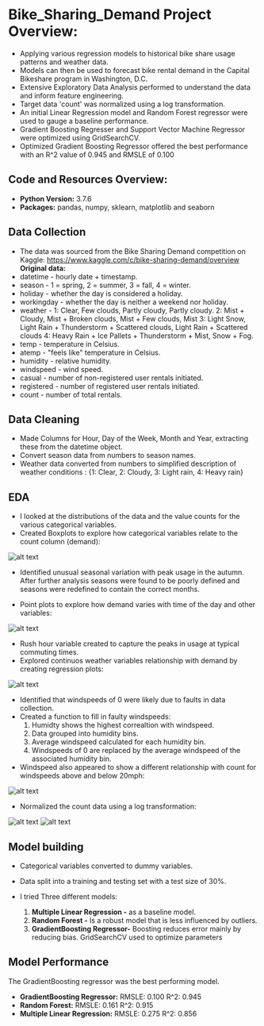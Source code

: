 # Bike_Sharing_Demand Project Overview:

* Applying various regression models to historical bike share usage patterns and weather data. 
* Models can then be used to forecast bike rental demand in the Capital Bikeshare program in Washington, D.C.
* Extensive Exploratory Data Analysis performed to understand the data and inform feature engineering.
* Target data 'count' was normalized using a log transformation.
* An initial Linear Regression model and Random Forest regressor were used to gauge a baseline performance.
* Gradient Boosting Regresser and Support Vector Machine Regressor were optimized using GridSearchCV.
* Optimized Gradient Boosting Regressor offered the best performance with an R^2 value of 0.945 and RMSLE of 0.100
## Code and Resources Overview:
* **Python Version:** 3.7.6
* **Packages:** pandas, numpy, sklearn, matplotlib and seaborn
## Data Collection
* The data was sourced from the Bike Sharing Demand competition on Kaggle:
https://www.kaggle.com/c/bike-sharing-demand/overview
 **Original data:** 
* datetime - hourly date + timestamp.  
* season -  1 = spring, 2 = summer, 3 = fall, 4 = winter.
* holiday - whether the day is considered a holiday.
* workingday - whether the day is neither a weekend nor holiday.
* weather - 1: Clear, Few clouds, Partly cloudy, Partly cloudy.
2: Mist + Cloudy, Mist + Broken clouds, Mist + Few clouds, Mist
3: Light Snow, Light Rain + Thunderstorm + Scattered clouds, Light Rain + Scattered clouds
4: Heavy Rain + Ice Pallets + Thunderstorm + Mist, Snow + Fog. 
* temp - temperature in Celsius.
* atemp - "feels like" temperature in Celsius.
* humidity - relative humidity.
* windspeed - wind speed.
* casual - number of non-registered user rentals initiated.
* registered - number of registered user rentals initiated.
* count - number of total rentals.
## Data Cleaning
* Made Columns for Hour, Day of the Week, Month and Year, extracting these from the datetime object.
* Convert season data from numbers to season names.
* Weather data converted from numbers to simplified description of weather conditions : {1: Clear, 2: Cloudy, 3: Light rain, 4: Heavy rain}

## EDA
* I looked at the distributions of the data and the value counts for the various categorical variables. 
* Created Boxplots to explore how categorical variables relate to the count column (demand):

![alt text](https://github.com/WiltshireWizard/Bike_Sharing_Demand/blob/master/Box_plots.png)

* Identified unusual seasonal variation with peak usage in the autumn. After further analysis seasons were found to be poorly defined and seasons were redefined to contain the correct months.

* Point plots to explore how demand varies with time of the day and other variables:

![alt text](https://github.com/WiltshireWizard/Bike_Sharing_Demand/blob/master/pp1.png)


* Rush hour variable created to capture the peaks in usage at typical commuting times.
* Explored continuos weather variables relationship with demand by creating regression plots:

![alt text](https://github.com/WiltshireWizard/Bike_Sharing_Demand/blob/master/regplot.png)


* Identified that windspeeds of 0 were likely due to faults in data collection.
* Created a function to fill in faulty windspeeds: 
   1. Humidty shows the highest correaltion with windspeed.
   2. Data grouped into humidity bins.
   3. Average windspeed calculated for each humidity bin.
   4. Windspeeds of 0 are replaced by the average windspeed of the associated humidity bin.
* Windspeed also appeared to show a different relationship with count for windspeeds above and below 20mph:


![alt text](https://github.com/WiltshireWizard/Bike_Sharing_Demand/blob/master/windspeed.png)
 
 
 * Normalized the count data using a log transformation:
 
 ![alt text](https://github.com/WiltshireWizard/Bike_Sharing_Demand/blob/master/count_distribution.png)
 ![alt text](https://github.com/WiltshireWizard/Bike_Sharing_Demand/blob/master/Normalized.png)



## Model building
* Categorical variables converted to dummy variables.
* Data split into a training and testing set with a test size of 30%.

* I tried Three different models:
  1. **Multiple Linear Regression -** as a baseline model.
  2. **Random Forest -** Is a robust model that is less influenced by outliers.
  3. **GradientBoosting Regressor-** Boosting reduces error mainly by reducing bias. GridSearchCV used to optimize parameters
  
## Model Performance
The GradientBoosting regressor was the best performing model.

* **GradientBoosting Regressor:** RMSLE:  0.100               R^2: 0.945
* **Random Forest:** RMSLE:  0.161                            R^2:  0.915 
* **Multiple Linear Regression:** RMSLE: 0.275                R^2: 0.856

                          
  


